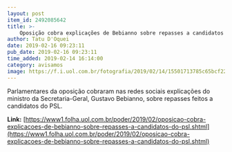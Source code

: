 ```yaml
---
layout: post
item_id: 2492085642
title: >-
    Oposição cobra explicações de Bebianno sobre repasses a candidatos do PSL
author: Tatu D'Oquei
date: 2019-02-16 09:23:11
pub_date: 2019-02-16 09:23:11
time_added: 2019-02-14 16:14:00
category: avisamos
image: https://f.i.uol.com.br/fotografia/2019/02/14/15501713785c65bcf227de0_1550171378_3x2_rt.jpg
---
```


Parlamentares da oposição cobraram nas redes sociais explicações do ministro da Secretaria-Geral, Gustavo Bebianno, sobre repasses feitos a candidatos do PSL.

**Link:** [https://www1.folha.uol.com.br/poder/2019/02/oposicao-cobra-explicacoes-de-bebianno-sobre-repasses-a-candidatos-do-psl.shtml](https://www1.folha.uol.com.br/poder/2019/02/oposicao-cobra-explicacoes-de-bebianno-sobre-repasses-a-candidatos-do-psl.shtml)

